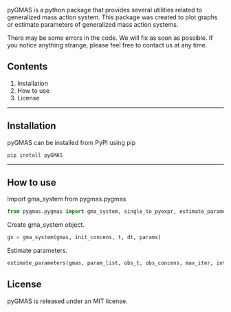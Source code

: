 pyGMAS is a python package that provides several utilities related to generalized mass action system.
This package was created to plot graphs or estimate parameters of generalized mass action systems.

There may be some errors in the code. We will fix as soon as possible. 
If you notice anything strange, please feel free to contact us at any time.

## Contents

1. Installation
2. How to use
3. License

---
## Installation
pyGMAS can be installed from PyPI using pip
```
pip install pyGMAS
```

---
## How to use
Import gma_system from pygmas.pygmas
```python
from pygmas.pygmas import gma_system, single_to_pyexpr, estimate_parameters
```
Create gma_system object. 
```python
gs = gma_system(gmas, init_concens, t, dt, params)
```
Estimate parameters.
```python
estimate_parameters(gmas, param_list, obs_t, obs_concens, max_iter, intvs)
```

## License
pyGMAS is released under an MIT license.

